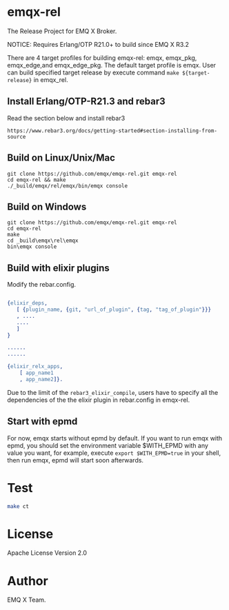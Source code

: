 # emqx-rel


The Release Project for EMQ X Broker.

NOTICE: Requires Erlang/OTP R21.0+ to build since EMQ X R3.2


There are 4 target profiles for building emqx-rel: emqx, emqx_pkg, emqx_edge,and emqx_edge_pkg. The default target profile is emqx. User can build specified target release by execute command `make ${target-release}` in emqx_rel.

## Install Erlang/OTP-R21.3 and rebar3

Read the section below and install rebar3

```
https://www.rebar3.org/docs/getting-started#section-installing-from-source
```

## Build on Linux/Unix/Mac

```
git clone https://github.com/emqx/emqx-rel.git emqx-rel
cd emqx-rel && make
./_build/emqx/rel/emqx/bin/emqx console
```

## Build on Windows

```
git clone https://github.com/emqx/emqx-rel.git emqx-rel
cd emqx-rel
make
cd _build\emqx\rel\emqx
bin\emqx console
```

## Build with elixir plugins

Modify the rebar.config.

```erlang

{elixir_deps,
   [ {plugin_name, {git, "url_of_plugin", {tag, "tag_of_plugin"}}}
   , ....
   ....
   ]
}

......
......

{elixir_relx_apps,
    [ app_name1
    , app_name2]}.

```

Due to the limit of the `rebar3_elixir_compile`, users have to specify all the
dependencies of the the elixir plugin in rebar.config in emqx-rel.

## Start with epmd

For now, emqx starts without epmd by default. If you want to run emqx with epmd,
you should set the environment variable $WITH_EPMD with any value you want, for example, execute `export $WITH_EPMD=true` in your shell, then run emqx, epmd will start soon afterwards.

# Test

```bash
make ct
```

# License

Apache License Version 2.0

# Author

EMQ X Team.
